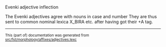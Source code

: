 Evenki adjective inflection

The Evenki adjectives agree with nouns in case and number
They are thus sent to common nominal lexica X_BIRA etc.
after having got their +A tag.

* * *

<small>This (part of) documentation was generated from [src/fst/morphology/affixes/adjectives.lexc](https://github.com/giellalt/lang-evn/blob/main/src/fst/morphology/affixes/adjectives.lexc)</small>
